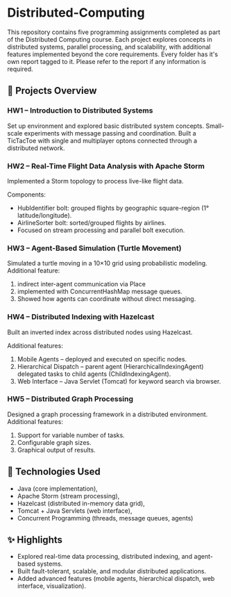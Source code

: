 # Distributed-Computing
This repository contains five programming assignments completed as part of the Distributed Computing course. Each project explores concepts in distributed systems, parallel processing, and scalability, with additional features implemented beyond the core requirements. Every folder has it's own report tagged to it. Please refer to the report if any information is required.

## 📂 Projects Overview

### HW1 – Introduction to Distributed Systems
Set up environment and explored basic distributed system concepts.
Small-scale experiments with message passing and coordination.
Built a TicTacToe with single and multiplayer optons connected through a distributed network.

### HW2 – Real-Time Flight Data Analysis with Apache Storm
Implemented a Storm topology to process live-like flight data.

Components:
- HubIdentifier bolt: grouped flights by geographic square-region (1° latitude/longitude).
- AirlineSorter bolt: sorted/grouped flights by airlines.
- Focused on stream processing and parallel bolt execution.

### HW3 – Agent-Based Simulation (Turtle Movement)
Simulated a turtle moving in a 10×10 grid using probabilistic modeling.
Additional feature: 
1. indirect inter-agent communication via Place
2. implemented with ConcurrentHashMap message queues.
3. Showed how agents can coordinate without direct messaging.

### HW4 – Distributed Indexing with Hazelcast
Built an inverted index across distributed nodes using Hazelcast.

Additional features:
1. Mobile Agents – deployed and executed on specific nodes.
2. Hierarchical Dispatch – parent agent (HierarchicalIndexingAgent) delegated tasks to child agents (ChildIndexingAgent).
3. Web Interface – Java Servlet (Tomcat) for keyword search via browser.

### HW5 – Distributed Graph Processing
Designed a graph processing framework in a distributed environment.
Additional features:
1. Support for variable number of tasks.
2. Configurable graph sizes.
3. Graphical output of results.

## 🚀 Technologies Used
- Java (core implementation),
- Apache Storm (stream processing),
- Hazelcast (distributed in-memory data grid),
- Tomcat + Java Servlets (web interface),
- Concurrent Programming (threads, message queues, agents)


## ✨ Highlights
* Explored real-time data processing, distributed indexing, and agent-based systems.
* Built fault-tolerant, scalable, and modular distributed applications.
* Added advanced features (mobile agents, hierarchical dispatch, web interface, visualization).
